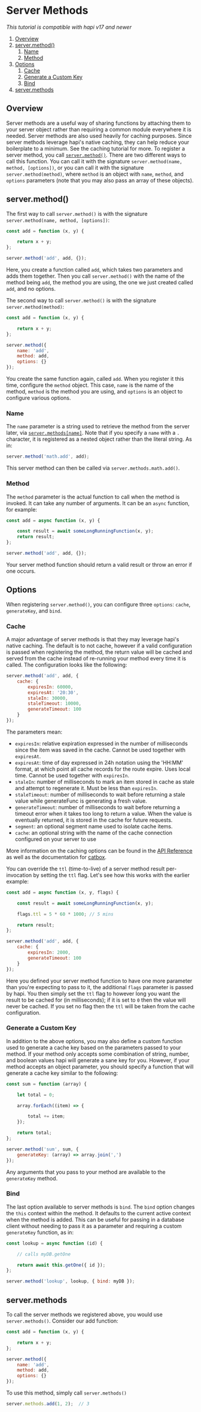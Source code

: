 # Server Methods

_This tutorial is compatible with hapi v17 and newer_

1. [Overview](#overview)
1. [server.method()](#server.method)
    1. [Name](#name)
    1. [Method](#method)
1. [Options](#options)
    1. [Cache](#cache)
    1. [Generate a Custom Key](#key)
    1. [Bind](#key)
1. [server.methods](#server.methods)



## <a name="overview"></a> Overview

Server methods are a useful way of sharing functions by attaching them to your server object rather than requiring a common module everywhere it is needed. Server methods are also used heavily for caching purposes. Since server methods leverage hapi's native caching, they can help reduce your boilerplate to a minimum. See the caching tutorial for more. To register a server method, you call [`server.method()`](/api#server.method()). There are two different ways to call this function. You can call it with the signature `server.method(name, method, [options])`, or you can call it with the signature `server.method(method)`, where `method` is an object with `name`, `method`, and `options` parameters (note that you may also pass an array of these objects).

## <a name="server.method"></a> server.method()

The first way to call `server.method()` is with the signature `server.method(name, method, [options])`:

```js
const add = function (x, y) {

    return x + y;
};

server.method('add', add, {});
```
Here, you create a function called `add`, which takes two parameters and adds them together. Then you call `server.method()` with the name of the method being `add`, the method you are using, the one we just created called `add`, and no options.  

The second way to call `server.method()` is with the signature `server.method(method)`:

```js
const add = function (x, y) {

    return x + y;
};

server.method({
    name: 'add',
    method: add,
    options: {}
});
```
You create the same function again, called `add`. When you register it this time, configure the `method` object. This case, `name` is the name of the method, `method` is the method you are using, and `options` is an object to configure various options.

### <a name="name"></a> Name

The `name` parameter is a string used to retrieve the method from the server later, via [`server.methods[name]`](#server.methods). Note that if you specify a `name` with a `.` character, it is registered as a nested object rather than the literal string. As in:

```javascript
server.method('math.add', add);
```

This server method can then be called via `server.methods.math.add()`.

### <a name="method"></a> Method

The `method` parameter is the actual function to call when the method is invoked. It can take any number of arguments. It can be an `async` function, for example:

```js
const add = async function (x, y) {

    const result = await someLongRunningFunction(x, y);
    return result;
};

server.method('add', add, {});
```

Your server method function should return a valid result or throw an error if one occurs.

## <a name="options"></a> Options

When registering `server.method()`, you can configure three `options`: `cache`, `generateKey`, and `bind`.

### <a name="cache"></a> Cache

A major advantage of server methods is that they may leverage hapi's native caching. The default is to not cache, however if a valid configuration is passed when registering the method, the return value will be cached and served from the cache instead of re-running your method every time it is called. The configuration looks like the following:

```javascript
server.method('add', add, {
    cache: {
        expiresIn: 60000,
        expiresAt: '20:30',
        staleIn: 30000,
        staleTimeout: 10000,
        generateTimeout: 100
    }
});
```

The parameters mean:

* `expiresIn`: relative expiration expressed in the number of milliseconds since the item was saved in the cache. Cannot be used together with `expiresAt`.
* `expiresAt`: time of day expressed in 24h notation using the 'HH:MM' format, at which point all cache records for the route expire. Uses local time. Cannot be used together with `expiresIn`.
* `staleIn`: number of milliseconds to mark an item stored in cache as stale and attempt to regenerate it. Must be less than `expiresIn`.
* `staleTimeout`: number of milliseconds to wait before returning a stale value while generateFunc is generating a fresh value.
* `generateTimeout`: number of milliseconds to wait before returning a timeout error when it takes too long to return a value. When the value is eventually returned, it is stored in the cache for future requests.
* `segment`: an optional segment name used to isolate cache items.
* `cache`: an optional string with the name of the cache connection configured on your server to use

More information on the caching options can be found in the [API Reference](/api#server.methods) as well as the documentation for [catbox](https://github.com/hapijs/catbox#policy).

You can override the `ttl` (time-to-live) of a server method result per-invocation by setting the `ttl` flag. Let's see how this works with the earlier example:

```js
const add = async function (x, y, flags) {

    const result = await someLongRunningFunction(x, y);

    flags.ttl = 5 * 60 * 1000; // 5 mins

    return result;
};

server.method('add', add, {
    cache: {
        expiresIn: 2000,
        generateTimeout: 100
    }
});
```

Here you defined your server method function to have one more parameter than you're expecting to pass to it, the additional `flags` parameter is passed by hapi. You then simply set the `ttl` flag to however long you want the result to be cached for (in milliseconds); if it is set to `0` then the value will never be cached. If you set no flag then the `ttl` will be taken from the cache configuration.

### <a name="key"></a> Generate a Custom Key

In addition to the above options, you may also define a custom function used to generate a cache key based on the parameters passed to your method. If your method only accepts some combination of string, number, and boolean values hapi will generate a sane key for you. However, if your method accepts an object parameter, you should specify a function that will generate a cache key similar to the following:

```javascript
const sum = function (array) {

    let total = 0;

    array.forEach((item) => {

        total += item;
    });

    return total;
};

server.method('sum', sum, {
    generateKey: (array) => array.join(',')
});
```

Any arguments that you pass to your method are available to the `generateKey` method.

### <a name="bind"></a> Bind

The last option available to server methods is `bind`. The `bind` option changes the `this` context within the method. It defaults to the current active context when the method is added. This can be useful for passing in a database client without needing to pass it as a parameter and requiring a custom `generateKey` function, as in:

```javascript
const lookup = async function (id) {

    // calls myDB.getOne

    return await this.getOne({ id });
};

server.method('lookup', lookup, { bind: myDB });
```

## <a name="server.methods"></a> server.methods

To call the server methods we registered above, you would use `server.methods()`. Consider our add function:

```js
const add = function (x, y) {

    return x + y;
};

server.method({
    name: 'add',
    method: add,
    options: {}
});
```

To use this method, simply call `server.methods()`

```js
server.methods.add(1, 2);  // 3
```